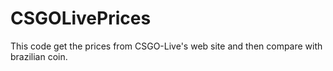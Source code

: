 # CSGOLivePrices
This code get the prices from CSGO-Live's web site and then compare with brazilian coin.
